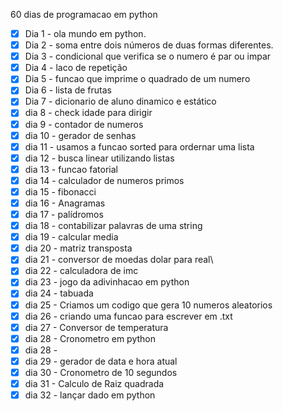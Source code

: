 60 dias de programacao em python
- [x] Dia 1 - ola mundo em python.
- [x] Dia 2 - soma entre dois números de duas formas diferentes.
- [x] Dia 3 - condicional que verifica se o numero é par ou impar
- [x] Dia 4 - laco de repetição
- [x] Dia 5 - funcao que imprime o quadrado de um numero
- [x] Dia 6 - lista de frutas
- [x] Dia 7 - dicionario de aluno dinamico e estático
- [x] dia 8 - check idade para dirigir 
- [x] dia 9 - contador de numeros
- [x] dia 10 - gerador de senhas 
- [x] dia 11 - usamos a funcao sorted para ordernar uma lista
- [x] dia 12 - busca linear utilizando listas
- [x] dia 13 - funcao fatorial
- [x] dia 14 - calculador de numeros primos
- [x] dia 15 - fibonacci
- [x] dia 16 - Anagramas
- [x] dia 17 - palídromos
- [x] dia 18 - contabilizar palavras de uma string
- [x] dia 19 - calcular media
- [x] dia 20 - matriz transposta
- [x] dia 21 - conversor de moedas dolar para real\
- [x] dia 22 - calculadora de imc
- [x] dia 23 - jogo da adivinhacao em python
- [x] dia 24 - tabuada
- [x] dia 25 - Criamos um codigo que gera 10 numeros aleatorios
- [x] dia 26 - criando uma funcao para escrever em .txt
- [x] dia 27 - Conversor de temperatura
- [x] dia 28 - Cronometro em python
- [x] dia 28 - 
- [x] dia 29 - gerador de data e hora atual
- [x] dia 30 - Cronometro de 10 segundos
- [x] dia 31 - Calculo de Raiz quadrada
- [x] dia 32 - lançar dado em python